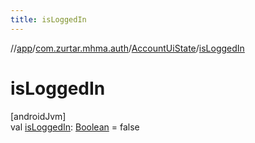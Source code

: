 ```yaml
---
title: isLoggedIn
---
```

//[app](../../../index.html)/[com.zurtar.mhma.auth](../index.html)/[AccountUiState](index.html)/[isLoggedIn](is-logged-in.html)



# isLoggedIn



[androidJvm]\
val [isLoggedIn](is-logged-in.html): [Boolean](https://kotlinlang.org/api/core/kotlin-stdlib/kotlin/-boolean/index.html) = false



